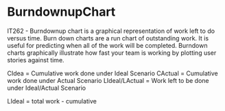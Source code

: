 # BurndownupChart
IT262 - Burndownup chart is a graphical representation of work left to do versus time.  Burn down charts are a run chart of outstanding work. It is useful for predicting when all of the work will be completed. Burndown charts graphically illustrate how fast your team is working by plotting user stories against time.

CIdea = Cumulative work done under Ideal Scenario
CActual = Cumulative work done under Actual Scenario
LIdeal/LActual = Work left to be done under Ideal/Actual Scenario

LIdeal = total work - cumulative 
